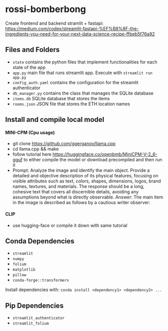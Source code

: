 # rossi-bomberbong

Create frontend and backend stramlit + fastapi: https://medium.com/codex/streamlit-fastapi-%EF%B8%8F-the-ingredients-you-need-for-your-next-data-science-recipe-ffbeb5f76a92

<!-- List files folders and what they are for -->
## Files and Folders
- `state` contains the python files that implement functionalities for each state of the app
- `app.py` main file that runs streamlit app. Execute with `streamlit run app.py`
- `config_auth.yaml` contains the configuration for the streamlit authenticator
- `db_manager.py` contains the class that manages the SQLite database
- `items.db` SQLite database that stores the items
- `rooms.json` JSON file that stores the ETH location names

## Install and compile local model
#### MINI-CPM (Cpu usage)
- git clone https://github.com/ggerganov/llama.cpp
- cd llama.cpp && make
- follow tutorial here https://huggingface.co/openbmb/MiniCPM-V-2_6-gguf to either compile the model or download precompiled and then run it
- Prompt: Analyze the image and identify the main object. Provide a detailed and objective description of its physical features, focusing on visible attributes such as text, colors, shapes, dimensions, logos, brand names, textures, and materials. The response should be a long, cohesive text that covers all discernible details, avoiding any assumptions beyond what is directly observable.
Answer: The main item in the image is described as follows by a cautious writer observer: 
#### CLIP
- use hugging-face or compile it down with same tutorial


<!-- list dependencies -->
## Conda Dependencies
- `streamlit`
- `numpy `
- `folium`
- `matplotlib`
- `pillow`
- `conda-forge::transformers`

Install dependencies with:
`conda install <dependency1> <dependency2> ...`

## Pip Dependencies
- `streamlit_authenticator`	
- `streamlit_folium`
